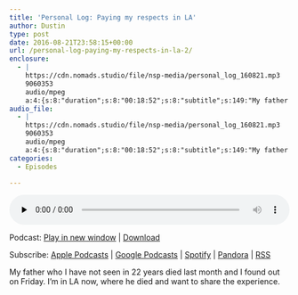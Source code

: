 ```yaml
---
title: 'Personal Log: Paying my respects in LA'
author: Dustin
type: post
date: 2016-08-21T23:58:15+00:00
url: /personal-log-paying-my-respects-in-la-2/
enclosure:
  - |
    https://cdn.nomads.studio/file/nsp-media/personal_log_160821.mp3
    9060353
    audio/mpeg
    a:4:{s:8:"duration";s:8:"00:18:52";s:8:"subtitle";s:149:"My father who I have not seen in 22 years died last month and I found out on Friday. I'm in LA now, where he died and want to share the experience. ";s:8:"explicit";s:1:"1";s:12:"itunes_image";s:83:"https://cdn.nomads.studio/file/nsp-media/itunes-cover-1400x1400.jpg";}
audio_file:
  - |
    https://cdn.nomads.studio/file/nsp-media/personal_log_160821.mp3
    9060353
    audio/mpeg
    a:4:{s:8:"duration";s:8:"00:18:52";s:8:"subtitle";s:149:"My father who I have not seen in 22 years died last month and I found out on Friday. I'm in LA now, where he died and want to share the experience. ";s:8:"explicit";s:1:"1";s:12:"itunes_image";s:83:"https://cdn.nomads.studio/file/nsp-media/itunes-cover-1400x1400.jpg";}
categories:
  - Episodes

---
```

<div itemscope itemtype="http://schema.org/AudioObject">
  <meta itemprop="name" content="Personal Log: Paying my respects in LA" />
  
  <meta itemprop="uploadDate" content="2016-08-21T17:58:15-06:00" />
  
  <meta itemprop="encodingFormat" content="audio/mpeg" />
  
  <meta itemprop="description" content="My father who I have not seen in 22 years died last month and I found out on Friday. I'm in LA now, where he died and want to share the experience. " />
  
  <meta itemprop="contentUrl" content="https://dts.podtrac.com/redirect.mp3/cdn.nomads.studio/file/nsp-media/personal_log_160821.mp3" />
  
  <meta itemprop="contentSize" content="8.6" />
  </p> 
  
  <div class="powerpress_player" id="powerpress_player_8420">
    <audio class="wp-audio-shortcode" id="audio-5070-164" preload="none" style="width: 100%;" controls="controls"><source type="audio/mpeg" src="https://dts.podtrac.com/redirect.mp3/cdn.nomads.studio/file/nsp-media/personal_log_160821.mp3?_=164" /><a href="https://dts.podtrac.com/redirect.mp3/cdn.nomads.studio/file/nsp-media/personal_log_160821.mp3">https://dts.podtrac.com/redirect.mp3/cdn.nomads.studio/file/nsp-media/personal_log_160821.mp3</a></audio>
  </div>
</div>

<p class="powerpress_links powerpress_links_mp3">
  Podcast: <a href="https://dts.podtrac.com/redirect.mp3/cdn.nomads.studio/file/nsp-media/personal_log_160821.mp3" class="powerpress_link_pinw" target="_blank" title="Play in new window" onclick="return powerpress_pinw('https://htotw.com/?powerpress_pinw=5070-podcast');" rel="nofollow">Play in new window</a> | <a href="https://dts.podtrac.com/redirect.mp3/cdn.nomads.studio/file/nsp-media/personal_log_160821.mp3" class="powerpress_link_d" title="Download" rel="nofollow" download="personal_log_160821.mp3">Download</a>
</p>

<p class="powerpress_links powerpress_subscribe_links">
  Subscribe: <a href="https://podcasts.apple.com/us/podcast/humanists-take-on-the-world/id530050098?mt=2&ls=1" class="powerpress_link_subscribe powerpress_link_subscribe_itunes" target="_blank" title="Subscribe on Apple Podcasts" rel="nofollow">Apple Podcasts</a> | <a href="https://www.google.com/podcasts?feed=aHR0cDovL2F0aGVpc3Rub21hZHMubGlic3luLmNvbS9yc3M%3D" class="powerpress_link_subscribe powerpress_link_subscribe_googleplay" target="_blank" title="Subscribe on Google Podcasts" rel="nofollow">Google Podcasts</a> | <a href="https://open.spotify.com/show/3LzK2xZGike6Tc1GEMtMbr?si=LieN9SNuTpq96smuaUsH8A" class="powerpress_link_subscribe powerpress_link_subscribe_spotify" target="_blank" title="Subscribe on Spotify" rel="nofollow">Spotify</a> | <a href="https://www.pandora.com/podcast/atheist-nomads/PC:10122?corr=62071012&part=ug" class="powerpress_link_subscribe powerpress_link_subscribe_pandora" target="_blank" title="Subscribe on Pandora" rel="nofollow">Pandora</a> | <a href="https://htotw.com/feed/podcast/" class="powerpress_link_subscribe powerpress_link_subscribe_rss" target="_blank" title="Subscribe via RSS" rel="nofollow">RSS</a>
</p>

My father who I have not seen in 22 years died last month and I found out on Friday. I&#8217;m in LA now, where he died and want to share the experience. 